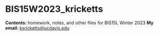 # BIS15W2023_kricketts

**Contents:** homework, notes, and other files for BIS15L Winter 2023
**My email:** ksricketts@ucdavis.edu
